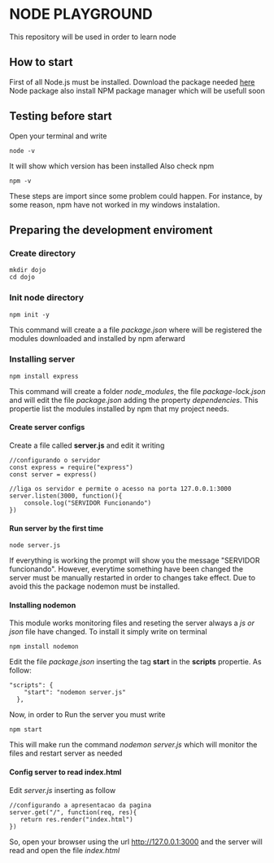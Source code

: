 # NODE PLAYGROUND
This repository will be used in order to learn node

## How to start
First of all Node.js must be installed. 
Download the package needed [here](https://nodejs.org/en/)
Node package also install NPM package manager which will be usefull soon

## Testing before start
Open your terminal and write
```
node -v
```
It will show which version has been installed
Also check npm
```
npm -v
```
These steps are import since some problem could happen. For instance, by some reason, npm have not worked in my windows instalation.

## Preparing the development enviroment
### Create directory
```
mkdir dojo
cd dojo
```
### Init node directory
```
npm init -y
```
This command will create a a file *package.json* where will be registered the modules downloaded and installed by npm aferward

### Installing server
```
npm install express
```
This command will create a folder *node_modules*, the file *package-lock.json* and will edit the file *package.json* adding the property *dependencies*. This propertie list the modules installed by npm that my project needs.


#### Create server configs
Create a file called **server.js** and edit it writing
```
//configurando o servidor
const express = require("express")
const server = express()

//liga os servidor e permite o acesso na porta 127.0.0.1:3000
server.listen(3000, function(){
    console.log("SERVIDOR Funcionando")
})
```


#### Run server by the first time
```
node server.js
```
If everything is working the prompt will show you the message "SERVIDOR funcionando".
However, everytime something have been changed the server must be manually restarted in order to changes take effect. Due to avoid this the package nodemon must be installed.


#### Installing nodemon
This module works monitoring files and reseting the server always a *js or json* file have changed. To install it simply write on terminal
```
npm install nodemon
```
Edit the file *package.json* inserting the tag **start** in the **scripts** propertie. As follow:
```
"scripts": {
    "start": "nodemon server.js"
  },
 ```
 Now, in order to Run the server you must write
 ```
 npm start
 ```
 This will make run the command *nodemon server.js* which will monitor the files and restart server as needed
 
 #### Config server to read index.html
 Edit *server.js* inserting as follow
 ```
 //configurando a apresentacao da pagina
server.get("/", function(req, res){
    return res.render("index.html")
})
 ```
 So, open your browser using the url http://127.0.0.1:3000 and the server will read and open the file *index.html*
 
 






